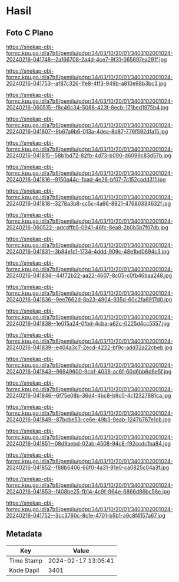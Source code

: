 # Hasil

## Foto C Plano

https://sirekap-obj-formc.kpu.go.id/a7b6/pemilu/pdpr/34/03/10/20/01/3403102001024-20240216-041748--2a166708-2a4d-4ce7-9f31-065697ea291f.jpg

https://sirekap-obj-formc.kpu.go.id/a7b6/pemilu/pdpr/34/03/10/20/01/3403102001024-20240216-041753--af87c326-1fe8-4ff3-949b-a810e98b3bc3.jpg

https://sirekap-obj-formc.kpu.go.id/a7b6/pemilu/pdpr/34/03/10/20/01/3403102001024-20240216-060515--f8c46c34-5088-423f-8ecb-171bed1975b4.jpg

https://sirekap-obj-formc.kpu.go.id/a7b6/pemilu/pdpr/34/03/10/20/01/3403102001024-20240216-041807--9b67a9b6-013a-4dea-8d87-776f592dfa15.jpg

https://sirekap-obj-formc.kpu.go.id/a7b6/pemilu/pdpr/34/03/10/20/01/3403102001024-20240216-041815--58b1bd72-82fb-4d73-b090-d6099c83d57b.jpg

https://sirekap-obj-formc.kpu.go.id/a7b6/pemilu/pdpr/34/03/10/20/01/3403102001024-20240216-041816--9150a44c-1bad-4e26-bf07-7c152cadd311.jpg

https://sirekap-obj-formc.kpu.go.id/a7b6/pemilu/pdpr/34/03/10/20/01/3403102001024-20240216-041818--3278a3b8-cc5c-4a66-8921-47680334632f.jpg

https://sirekap-obj-formc.kpu.go.id/a7b6/pemilu/pdpr/34/03/10/20/01/3403102001024-20240216-060522--adcdffb5-0941-46fc-8ea8-2b0b5b7f07db.jpg

https://sirekap-obj-formc.kpu.go.id/a7b6/pemilu/pdpr/34/03/10/20/01/3403102001024-20240216-041831--3b84e1c1-1734-4ddd-909c-48e1bd0694c3.jpg

https://sirekap-obj-formc.kpu.go.id/a7b6/pemilu/pdpr/34/03/10/20/01/3403102001024-20240216-041834--44f72b22-aa22-4607-8c05-c0fb46baa248.jpg

https://sirekap-obj-formc.kpu.go.id/a7b6/pemilu/pdpr/34/03/10/20/01/3403102001024-20240216-041836--9ee7662d-8a23-4904-935d-60c2fa6917d0.jpg

https://sirekap-obj-formc.kpu.go.id/a7b6/pemilu/pdpr/34/03/10/20/01/3403102001024-20240216-041838--1e015a24-0fbd-4cba-a62c-0225d4cc5557.jpg

https://sirekap-obj-formc.kpu.go.id/a7b6/pemilu/pdpr/34/03/10/20/01/3403102001024-20240216-041839--e404a3c7-2ecd-4222-bf9c-add32a22cbeb.jpg

https://sirekap-obj-formc.kpu.go.id/a7b6/pemilu/pdpr/34/03/10/20/01/3403102001024-20240216-041843--96949600-9cbf-4038-ac6f-60d6bb6d6e5f.jpg

https://sirekap-obj-formc.kpu.go.id/a7b6/pemilu/pdpr/34/03/10/20/01/3403102001024-20240216-041846--6f75e08b-36d4-4bc8-b9c0-4c12327881ca.jpg

https://sirekap-obj-formc.kpu.go.id/a7b6/pemilu/pdpr/34/03/10/20/01/3403102001024-20240216-041849--87bcbe53-ce6e-49b3-9eab-1247b767e1cb.jpg

https://sirekap-obj-formc.kpu.go.id/a7b6/pemilu/pdpr/34/03/10/20/01/3403102001024-20240216-041851--08d9aebd-02ab-4508-94c8-f92ccdc1ba84.jpg

https://sirekap-obj-formc.kpu.go.id/a7b6/pemilu/pdpr/34/03/10/20/01/3403102001024-20240216-041852--f88b6406-66f0-4a31-91e0-ca0825c04a3f.jpg

https://sirekap-obj-formc.kpu.go.id/a7b6/pemilu/pdpr/34/03/10/20/01/3403102001024-20240216-041853--f408be25-fb14-4c9f-964e-6866d86bc58e.jpg

https://sirekap-obj-formc.kpu.go.id/a7b6/pemilu/pdpr/34/03/10/20/01/3403102001024-20240216-041752--3cc3760c-8cfe-4701-b5b1-a9c8f4157a67.jpg


## Metadata

| Key        | Value               |
| ---------- | ------------------- |
| Time Stamp | 2024-02-17 13:05:41 |
| Kode Dapil | 3401                |



